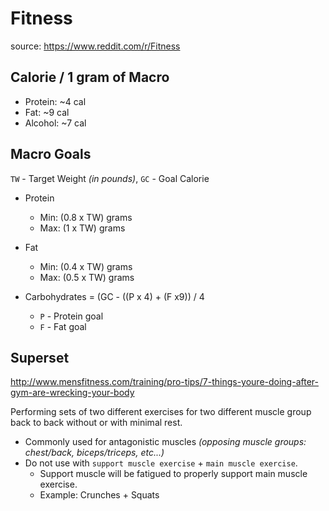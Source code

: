 # Fitness

source: https://www.reddit.com/r/Fitness


## Calorie / 1 gram of Macro
- Protein: ~4 cal
- Fat: ~9 cal
- Alcohol: ~7 cal

## Macro Goals
`TW` - Target Weight *(in pounds)*, `GC` - Goal Calorie

- Protein
  - Min: (0.8 x TW) grams
  - Max: (1 x TW) grams
  
- Fat
  - Min: (0.4 x TW) grams
  - Max: (0.5 x TW) grams
  
- Carbohydrates
  = (GC - ((P x 4) + (F x9)) / 4
  - `P` - Protein goal
  - `F` - Fat goal

## Superset

http://www.mensfitness.com/training/pro-tips/7-things-youre-doing-after-gym-are-wrecking-your-body

Performing sets of two different exercises for two different muscle group back to back without or with minimal rest.

- Commonly used for antagonistic muscles *(opposing muscle groups: chest/back, biceps/triceps, etc...)*
- Do not use with `support muscle exercise` + `main muscle exercise`.
  -  Support muscle will be fatigued to properly support main muscle exercise.
  - Example: Crunches + Squats
  
